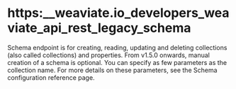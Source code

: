 # https:\_\_weaviate.io_developers_weaviate_api_rest_legacy_schema

Schema endpoint is for creating, reading, updating and deleting collections (also called collections) and properties. From v1.5.0 onwards, manual creation of a schema is optional. You can specify as few parameters as the collection name. For more details on these parameters, see the Schema configuration reference page.
